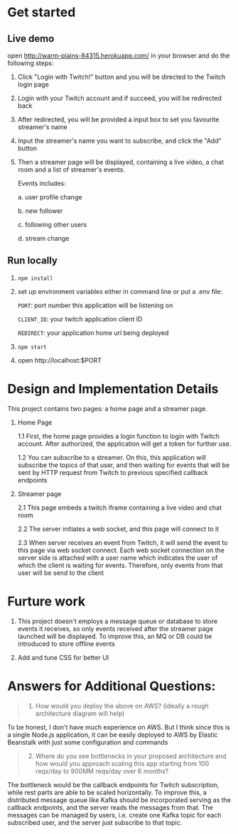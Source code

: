 # Get started

## Live demo

open <http://warm-plains-84315.herokuapp.com/> in your browser and do the following steps:

1. Click "Login with Twitch!" button and you will be directed to the Twitch login page

2. Login with your Twitch account and if succeed, you will be redirected back

3. After redirected, you will be provided a input box to set you favourite streamer's name

4. Input the streamer's name you want to subscribe, and click the "Add" button

5. Then a streamer page will be displayed, containing a live video, a chat room and a list of streamer's events.

    Events includes:

    a. user profile change

    b. new follower

    c. following other users

    d. stream change

## Run locally

1. `npm install`

2. set up environment variables either in command line or put a .env file:

    `PORT`: port number this application will be listening on

    `CLIENT_ID`: your twitch application client ID

    `REDIRECT`: your application home url being deployed

3. `npm start`

4. open http://localhost:$PORT


# Design and Implementation Details

This project contains two pages: a home page and a streamer page.

1. Home Page

    1.1 First, the home page provides a login function to login with Twitch account.
        After authorized, the application will get a token for further use.

    1.2 You can subscribe to a streamer. On this, this application will subscribe the
        topics of that user, and then waiting for events that will be sent by HTTP request
        from Twitch to previous specified callback endpoints

2. Streamer page

    2.1 This page embeds a twitch iframe containing a live video and chat room

    2.2 The server initiates a web socket, and this page will connect to it

    2.3 When server receives an event from Twitch, it will send the event to this page
        via web socket connect.
        Each web socket connection on the server side is attached with a user name
        which indicates the user of which the client is waiting for events. Therefore,
        only events from that user will be send to the client

# Furture work

1. This project doesn't employs a message queue or database to store events it receives,
    so only events received after the streamer page launched will be displayed. To improve
    this, an MQ or DB could be introduced to store offline events

2. Add and tune CSS for better UI

# Answers for Additional Questions:

> 1. How would you deploy the above on AWS? (ideally a rough architecture diagram will help)


To be honest, I don't have much experience on AWS. But I think since this is a single Node.js application, 
it can be easily deployed to AWS by Elastic Beanstalk with just some configuration and commands

> 2. Where do you see bottlenecks in your proposed architecture and how would you approach
> scaling this app starting from 100 reqs/day to 900MM reqs/day over 6 months?

The bottleneck would be the callback endpoints for Twitch subscription, while rest parts are able to 
be scaled horizontally. To improve this, a distributed message queue like Kafka should be incorporated serving
as the callback endpoints, and the server reads the messages from that. The messages can be managed by
users, i.e. create one Kafka topic for each subscribed user, and the server just subscribe to that topic.

